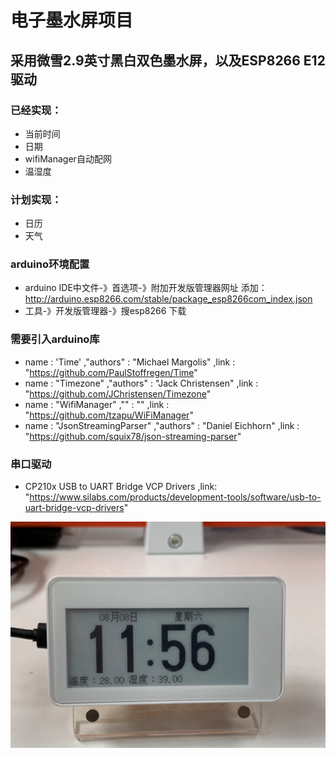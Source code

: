 # 电子墨水屏项目

## 采用微雪2.9英寸黑白双色墨水屏，以及ESP8266 E12驱动

### 已经实现：
- 当前时间
- 日期
- wifiManager自动配网
- 温湿度
### 计划实现：
- 日历
- 天气

### arduino环境配置
- arduino IDE中文件-》首选项-》附加开发版管理器网址 添加：http://arduino.esp8266.com/stable/package_esp8266com_index.json
- 工具-》开发版管理器-》搜esp8266 下载

### 需要引入arduino库
- name : 'Time' ,"authors" : "Michael Margolis" ,link : "https://github.com/PaulStoffregen/Time"
- name : "Timezone" ,"authors" : "Jack Christensen" ,link : "https://github.com/JChristensen/Timezone"
- name : "WifiManager" ,"" : "" ,link : "https://github.com/tzapu/WiFiManager"
- name : "JsonStreamingParser" ,"authors" : "Daniel Eichhorn" ,link : "https://github.com/squix78/json-streaming-parser"
### 串口驱动
- CP210x USB to UART Bridge VCP Drivers ,link: "https://www.silabs.com/products/development-tools/software/usb-to-uart-bridge-vcp-drivers"

![avatar](https://github.com/88431844/ePaperThing/blob/master/EpaperThingImg.JPG)
